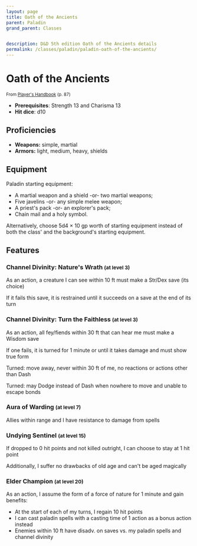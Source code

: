 ```yaml
---
layout: page
title: Oath of the Ancients
parent: Paladin
grand_parent: Classes


description: D&D 5th edition Oath of the Ancients details
permalink: /classes/paladin/paladin-oath-of-the-ancients/
---
```


# Oath of the Ancients

<small>From <a target="_blank" href="https://dnd.wizards.com/products/tabletop-games/rpg-products/rpg_playershandbook">Player's Handbook</a> (p. 87)</small>
- **Prerequisites**: Strength 13 and Charisma 13
- **Hit dice**: d10

## Proficiencies

- **Weapons:** simple, martial
- **Armors:** light, medium, heavy, shields

## Equipment


Paladin starting equipment:

- A martial weapon and a shield -or- two martial weapons;
- Five javelins -or- any simple melee weapon;
- A priest's pack -or- an explorer's pack;
- Chain mail and a holy symbol.

Alternatively, choose 5d4 × 10 gp worth of starting equipment instead of both the class' and the background's starting equipment.


## Features

### Channel Divinity: Nature's Wrath <small>(at level 3)</small>


As an action, a creature I can see within 10 ft must make a Str/Dex save (its choice)

If it fails this save, it is restrained until it succeeds on a save at the end of its turn



### Channel Divinity: Turn the Faithless <small>(at level 3)</small>


As an action, all fey/fiends within 30 ft that can hear me must make a Wisdom save

If one fails, it is turned for 1 minute or until it takes damage and must show true form

Turned: move away, never within 30 ft of me, no reactions or actions other than Dash

Turned: may Dodge instead of Dash when nowhere to move and unable to escape bonds



### Aura of Warding <small>(at level 7)</small>


Allies within range and I have resistance to damage from spells



### Undying Sentinel <small>(at level 15)</small>


If dropped to 0 hit points and not killed outright, I can choose to stay at 1 hit point

Additionally, I suffer no drawbacks of old age and can't be aged magically



### Elder Champion <small>(at level 20)</small>


As an action, I assume the form of a force of nature for 1 minute and gain benefits:
- At the start of each of my turns, I regain 10 hit points
- I can cast paladin spells with a casting time of 1 action as a bonus action instead
- Enemies within 10 ft have disadv. on saves vs. my paladin spells and channel divinity


